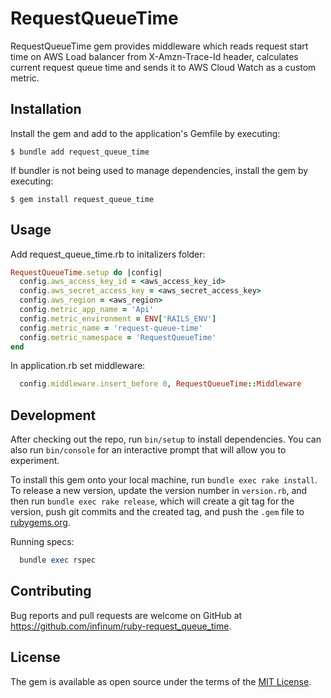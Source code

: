 # RequestQueueTime

RequestQueueTime gem provides middleware which reads request start time on AWS Load balancer from X-Amzn-Trace-Id header,
calculates current request queue time and sends it to AWS Cloud Watch as a custom metric.

## Installation

Install the gem and add to the application's Gemfile by executing:

    $ bundle add request_queue_time

If bundler is not being used to manage dependencies, install the gem by executing:

    $ gem install request_queue_time

## Usage

Add request_queue_time.rb to initalizers folder: 
```ruby
RequestQueueTime.setup do |config|
  config.aws_access_key_id = <aws_access_key_id>
  config.aws_secret_access_key = <aws_secret_access_key>
  config.aws_region = <aws_region>
  config.metric_app_name = 'Api' 
  config.metric_environment = ENV['RAILS_ENV']
  config.metric_name = 'request-queue-time'
  config.metric_namespace = 'RequestQueueTime'
end
```

In application.rb set middleware:
   
```ruby
  config.middleware.insert_before 0, RequestQueueTime::Middleware
```

## Development

After checking out the repo, run `bin/setup` to install dependencies. You can also run `bin/console` for an interactive prompt that will allow you to experiment.

To install this gem onto your local machine, run `bundle exec rake install`. To release a new version, update the version number in `version.rb`, and then run `bundle exec rake release`, which will create a git tag for the version, push git commits and the created tag, and push the `.gem` file to [rubygems.org](https://rubygems.org).

Running specs:
```ruby
  bundle exec rspec
```
## Contributing

Bug reports and pull requests are welcome on GitHub at https://github.com/infinum/ruby-request_queue_time.

## License

The gem is available as open source under the terms of the [MIT License](https://opensource.org/licenses/MIT).
